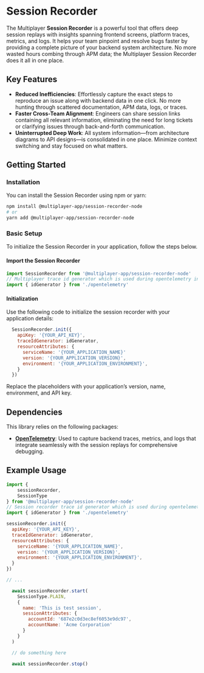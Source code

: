 # Session Recorder

The Multiplayer **Session Recorder** is a powerful tool that offers deep session replays with insights spanning frontend screens, platform traces, metrics, and logs. It helps your team pinpoint and resolve bugs faster by providing a complete picture of your backend system architecture. No more wasted hours combing through APM data; the Multiplayer Session Recorder does it all in one place.

## Key Features

- **Reduced Inefficiencies**: Effortlessly capture the exact steps to reproduce an issue along with backend data in one click. No more hunting through scattered documentation, APM data, logs, or traces.
- **Faster Cross-Team Alignment**: Engineers can share session links containing all relevant information, eliminating the need for long tickets or clarifying issues through back-and-forth communication.
- **Uninterrupted Deep Work**: All system information—from architecture diagrams to API designs—is consolidated in one place. Minimize context switching and stay focused on what matters.

## Getting Started

### Installation

You can install the Session Recorder using npm or yarn:

```bash
npm install @multiplayer-app/session-recorder-node
# or
yarn add @multiplayer-app/session-recorder-node
```

### Basic Setup

To initialize the Session Recorder in your application, follow the steps below.

#### Import the Session Recorder

```javascript
import SessionRecorder from '@multiplayer-app/session-recorder-node'
// Multiplayer trace id generator which is used during opentelemetry initialization
import { idGenerator } from './opentelemetry'
```

#### Initialization

Use the following code to initialize the session recorder with your application details:

```javascript
  SessionRecorder.init({
    apiKey: '{YOUR_API_KEY}',
    traceIdGenerator: idGenerator,
    resourceAttributes: {
      serviceName: '{YOUR_APPLICATION_NAME}'
      version: '{YOUR_APPLICATION_VERSION}',
      environment: '{YOUR_APPLICATION_ENVIRONMENT}',
    }
  })
```

Replace the placeholders with your application’s version, name, environment, and API key.

## Dependencies

This library relies on the following packages:

- **[OpenTelemetry](https://opentelemetry.io/)**: Used to capture backend traces, metrics, and logs that integrate seamlessly with the session replays for comprehensive debugging.

## Example Usage

```javascript
import {
    sessionRecorder,
    SessionType
} from '@multiplayer-app/session-recorder-node'
// Session recorder trace id generator which is used during opentelemetry initialization
import { idGenerator } from './opentelemetry'

sessionRecorder.init({
  apiKey: '{YOUR_API_KEY}',
  traceIdGenerator: idGenerator,
  resourceAttributes: {
    serviceName: '{YOUR_APPLICATION_NAME}',
    version: '{YOUR_APPLICATION_VERSION}',
    environment: '{YOUR_APPLICATION_ENVIRONMENT}',
  }
})

// ...

  await sessionRecorder.start(
    SessionType.PLAIN,
    {
      name: 'This is test session',
      sessionAttributes: {
        accountId: '687e2c0d3ec8ef6053e9dc97',
        accountName: 'Acme Corporation'
      }
    }
  )

  // do something here

  await sessionRecorder.stop()

```
